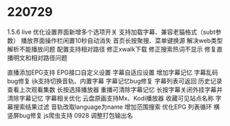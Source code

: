 # 220729
1.5.6 live
优化设置界面新增多个选项开关
支持加载字幕、兼容老猫格式（subt参数）
播放界面操作栏闲置10秒自动消失
首页长按聚搜、菜单键换源
解决web类型解析不能播放问题
配置支持相对路径
修正xwalk下载
修正搜索热词不显示
修复直播明文和相对路径问题

直播添加EPG支持
EPG接口自定义设置
字幕自适应设置
增加字幕记忆
字幕乱码bug修复
ijk支持切换音轨、内置字幕
字幕记忆bug修复
字幕列表可返回
历史记录查看上次观看集数
长按选择播放器
重播可清除字幕记忆
长按字幕关闭外挂字幕并清除字幕记忆
字幕相关优化
云盘原画支持Mx、Kodi播放器
收藏可见站点名称
字幕搜索结果过滤
音轨改取language为name
增加范围搜索
优化EPG
列表循环
横竖屏bug修复
js爬虫支持
0928
调整打包输出名

